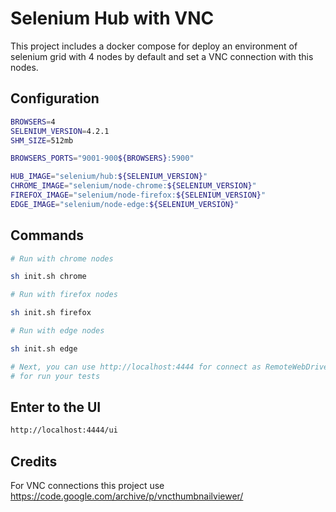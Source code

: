 # Selenium Hub with VNC

This project includes a docker compose for deploy an environment of selenium grid with 4 nodes by default and set a VNC connection with this nodes.

## Configuration

```bash
BROWSERS=4
SELENIUM_VERSION=4.2.1
SHM_SIZE=512mb

BROWSERS_PORTS="9001-900${BROWSERS}:5900"

HUB_IMAGE="selenium/hub:${SELENIUM_VERSION}"
CHROME_IMAGE="selenium/node-chrome:${SELENIUM_VERSION}"
FIREFOX_IMAGE="selenium/node-firefox:${SELENIUM_VERSION}"
EDGE_IMAGE="selenium/node-edge:${SELENIUM_VERSION}"
```

## Commands

```bash
# Run with chrome nodes

sh init.sh chrome

# Run with firefox nodes

sh init.sh firefox

# Run with edge nodes

sh init.sh edge

# Next, you can use http://localhost:4444 for connect as RemoteWebDriver
# for run your tests

```

## Enter to the UI


```bash
http://localhost:4444/ui
```

## Credits

For VNC connections this project use https://code.google.com/archive/p/vncthumbnailviewer/